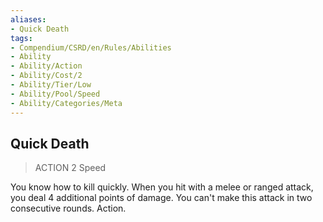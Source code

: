 ```yaml
---
aliases:
- Quick Death
tags:
- Compendium/CSRD/en/Rules/Abilities
- Ability
- Ability/Action
- Ability/Cost/2
- Ability/Tier/Low
- Ability/Pool/Speed
- Ability/Categories/Meta
---
```


  
## Quick Death  
>ACTION 2  Speed  
  
You know how to kill quickly. When you hit with a melee or ranged attack, you deal 4 additional points of damage. You can't make this attack in two consecutive rounds. Action.
